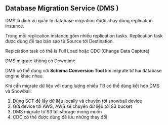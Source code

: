 ## Database Migration Service (DMS )

DMS là dịch vụ quản lý database migration được chạy dùng replication instance. 

Trong mỗi replication instance gồm nhiều replication tasks. Replication task được dùng để tạo bản sao từ Source tới Destination.

Replciation task có thể là Full Load hoặc CDC (Change Data Capture)

DMS migrate không có Downtime

DMS có thể dùng với **Schema Conversion Tool** khi migrate từ hai database engine khác nhau. 

Khi cần migrate dữ liệu với dung lượng nhiều TB có thể dùng kết hợp DMS và Snowball:
1. Dùng SCT để lấy dữ liệu locally và chuyển tới snowball device
2. Gửi device tới AWS, AWS sẽ chuyển dữ liệu tới S3 bucket
3. DMS migrate từ S3 tới storage mong muốn
4. CDC có thể được dùng để lưu những thay đổi

